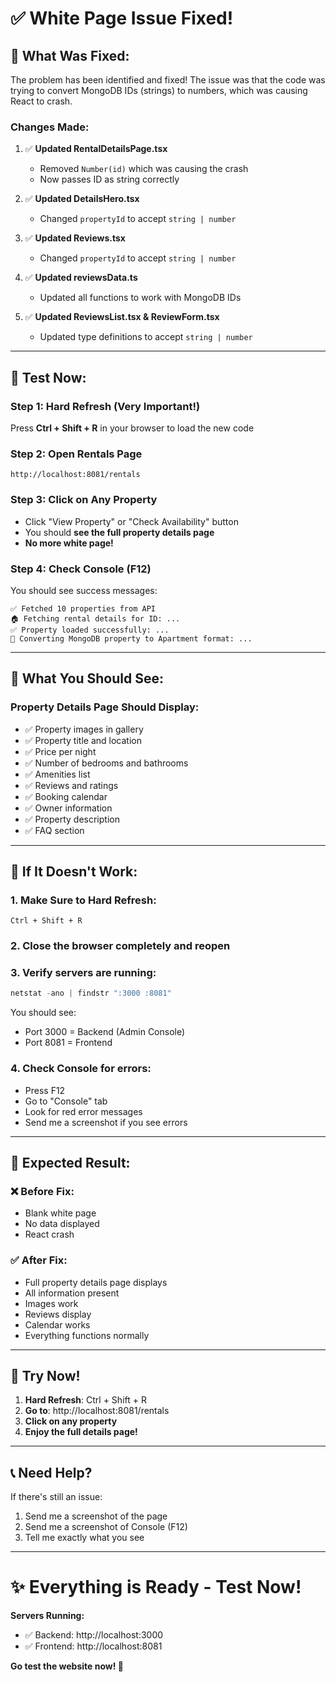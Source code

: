 # ✅ White Page Issue Fixed!

## 🔧 What Was Fixed:

The problem has been identified and fixed! The issue was that the code was trying to convert MongoDB IDs (strings) to numbers, which was causing React to crash.

### Changes Made:

1. ✅ **Updated RentalDetailsPage.tsx**
   - Removed `Number(id)` which was causing the crash
   - Now passes ID as string correctly

2. ✅ **Updated DetailsHero.tsx**
   - Changed `propertyId` to accept `string | number`

3. ✅ **Updated Reviews.tsx**
   - Changed `propertyId` to accept `string | number`

4. ✅ **Updated reviewsData.ts**
   - Updated all functions to work with MongoDB IDs

5. ✅ **Updated ReviewsList.tsx & ReviewForm.tsx**
   - Updated type definitions to accept `string | number`

---

## 🧪 Test Now:

### Step 1: Hard Refresh (Very Important!)
Press **Ctrl + Shift + R** in your browser to load the new code

### Step 2: Open Rentals Page
```
http://localhost:8081/rentals
```

### Step 3: Click on Any Property
- Click "View Property" or "Check Availability" button
- You should **see the full property details page**
- **No more white page!**

### Step 4: Check Console (F12)
You should see success messages:
```
✅ Fetched 10 properties from API
🏠 Fetching rental details for ID: ...
✅ Property loaded successfully: ...
🔄 Converting MongoDB property to Apartment format: ...
```

---

## 📸 What You Should See:

### Property Details Page Should Display:
- ✅ Property images in gallery
- ✅ Property title and location
- ✅ Price per night
- ✅ Number of bedrooms and bathrooms
- ✅ Amenities list
- ✅ Reviews and ratings
- ✅ Booking calendar
- ✅ Owner information
- ✅ Property description
- ✅ FAQ section

---

## 🔄 If It Doesn't Work:

### 1. Make Sure to Hard Refresh:
```
Ctrl + Shift + R
```

### 2. Close the browser completely and reopen

### 3. Verify servers are running:
```powershell
netstat -ano | findstr ":3000 :8081"
```
You should see:
- Port 3000 = Backend (Admin Console)
- Port 8081 = Frontend

### 4. Check Console for errors:
- Press F12
- Go to "Console" tab
- Look for red error messages
- Send me a screenshot if you see errors

---

## 🎯 Expected Result:

### ❌ Before Fix:
- Blank white page
- No data displayed
- React crash

### ✅ After Fix:
- Full property details page displays
- All information present
- Images work
- Reviews display
- Calendar works
- Everything functions normally

---

## 🚀 Try Now!

1. **Hard Refresh**: Ctrl + Shift + R
2. **Go to**: http://localhost:8081/rentals
3. **Click on any property**
4. **Enjoy the full details page!**

---

## 📞 Need Help?

If there's still an issue:
1. Send me a screenshot of the page
2. Send me a screenshot of Console (F12)
3. Tell me exactly what you see

---

# ✨ Everything is Ready - Test Now!

**Servers Running:**
- ✅ Backend: http://localhost:3000
- ✅ Frontend: http://localhost:8081

**Go test the website now! 🎉**

